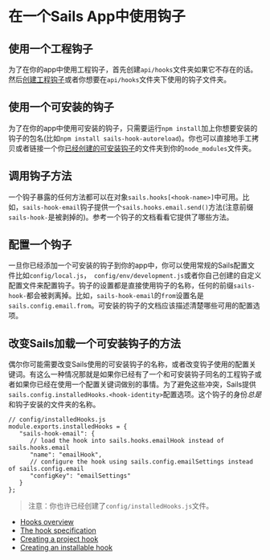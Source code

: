 # 在一个Sails App中使用钩子
## 使用一个工程钩子
为了在你的app中使用工程钩子，首先创建`api/hooks`文件夹如果它不存在的话。然后[创建工程钩子](http://sailsjs.org/documentation/concepts/extending-sails/Hooks/projecthooks.html)或者你想要在`api/hooks`文件夹下使用的钩子文件夹。

## 使用一个可安装的钩子
为了在你的app中使用可安装的钩子，只需要运行`npm install`加上你想要安装的钩子的包名(比如`npm install sails-hook-autoreload`)。你也可以直接地手工拷贝或者链接一个你[已经创建的可安装钩子](http://sailsjs.org/documentation/concepts/extending-sails/Hooks/installablehooks.html)的文件夹到你的`node_modules`文件夹。

## 调用钩子方法
一个钩子暴露的任何方法都可以在对象`sails.hooks[<hook-name>]`中可用。比如，`sails-hook-email`钩子提供一个`sails.hooks.email.send()`方法(注意前缀`sails-hook-`是被剥掉的)。参考一个钩子的文档看看它提供了哪些方法。

## 配置一个钩子
一旦你已经添加一个可安装的钩子到你的app中，你可以使用常规的Sails配置文件比如`config/local.js`，` config/env/development.js`或者你自己创建的自定义配置文件来配置钩子。钩子的设置都是直接使用钩子的名称，任何的前缀`sails-hook-`都会被剥离掉。比如，`sails-hook-email`的`from`设置名是`sails.config.email.from`。可安装的钩子的文档应该描述清楚哪些可用的配置选项。

## 改变Sails加载一个可安装钩子的方法
偶尔你可能需要改变Sails使用的可安装钩子的名称，或者改变钩子使用的配置关键词。有这么一种情况那就是如果你已经有了一个和可安装钩子同名的工程钩子或者如果你已经在使用一个配置关键词做别的事情。为了避免这些冲突，Sails提供`sails.config.installedHooks.<hook-identity>`配置选项。这个钩子的身份*总是*和钩子安装的文件夹的名称。

```
// config/installedHooks.js
module.exports.installedHooks = {
   "sails-hook-email": {
      // load the hook into sails.hooks.emailHook instead of sails.hooks.email
      "name": "emailHook",
      // configure the hook using sails.config.emailSettings instead of sails.config.email
      "configKey": "emailSettings"
   }
};
```

> 注意：你也许已经创建了`config/installedHooks.js`文件。

* [Hooks overview](http://sailsjs.org/documentation/concepts/extending-sails/Hooks)
* [The hook specification](http://sailsjs.org/documentation/concepts/extending-sails/Hooks/hookspec)
* [Creating a project hook](http://sailsjs.org/documentation/concepts/extending-sails/Hooks/projecthooks.html)
* [Creating an installable hook](http://sailsjs.org/documentation/concepts/extending-sails/Hooks/installablehooks.html)



<docmeta name="displayName" value="Using Hooks">
<docmeta name="stabilityIndex" value="3">
